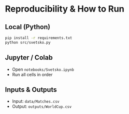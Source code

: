 # Reproducibility & How to Run

## Local (Python)
```bash
pip install -r requirements.txt
python src/svetsko.py
```

## Jupyter / Colab
- Open `notebooks/Svetsko.ipynb`
- Run all cells in order

## Inputs & Outputs
- Input: `data/Matches.csv`
- Output: `outputs/WorldCup.csv`
